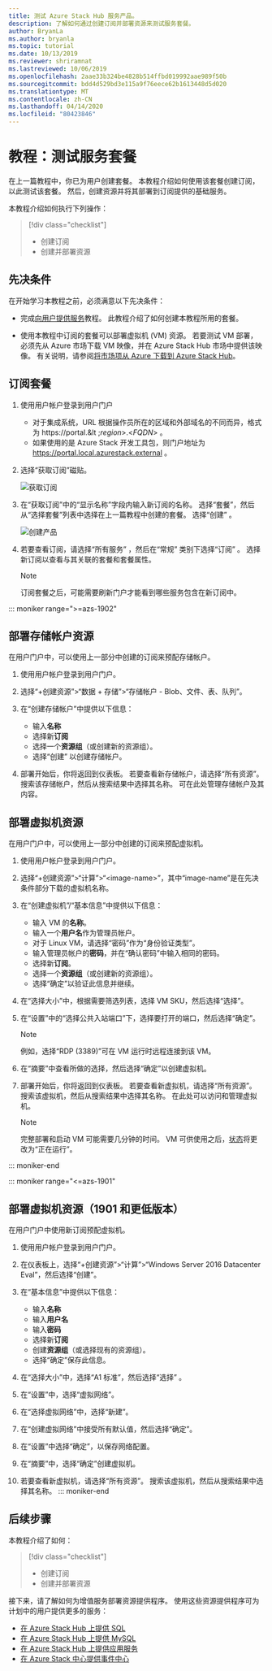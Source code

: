 ```yaml
---
title: 测试 Azure Stack Hub 服务产品。
description: 了解如何通过创建订阅并部署资源来测试服务套餐。
author: BryanLa
ms.author: bryanla
ms.topic: tutorial
ms.date: 10/13/2019
ms.reviewer: shriramnat
ms.lastreviewed: 10/06/2019
ms.openlocfilehash: 2aae33b324be4828b514ffbd019992aae989f50b
ms.sourcegitcommit: bdd4d529bd3e115a9f76eece62b1613448d5d020
ms.translationtype: MT
ms.contentlocale: zh-CN
ms.lasthandoff: 04/14/2020
ms.locfileid: "80423846"
---
```

# <a name="tutorial-test-a-service-offering"></a>教程：测试服务套餐

在上一篇教程中，你已为用户创建套餐。 本教程介绍如何使用该套餐创建订阅，以此测试该套餐。 然后，创建资源并将其部署到订阅提供的基础服务。

本教程介绍如何执行下列操作：

> [!div class="checklist"]
> * 创建订阅
> * 创建并部署资源

## <a name="prerequisites"></a>先决条件

在开始学习本教程之前，必须满意以下先决条件：

- 完成[向用户提供服务](tutorial-offer-services.md)教程。 此教程介绍了如何创建本教程所用的套餐。

- 使用本教程中订阅的套餐可以部署虚拟机 (VM) 资源。 若要测试 VM 部署，必须先从 Azure 市场下载 VM 映像，并在 Azure Stack Hub 市场中提供该映像。 有关说明，请参阅[将市场项从 Azure 下载到 Azure Stack Hub](azure-stack-download-azure-marketplace-item.md)。 

## <a name="subscribe-to-the-offer"></a>订阅套餐

1. 使用用户帐户登录到用户门户 

   - 对于集成系统，URL 根据操作员所在的区域和外部域名的不同而异，格式为 https://portal.&lt ;*region*&gt;.&lt;*FQDN*&gt; 。
   - 如果使用的是 Azure Stack 开发工具包，则门户地址为 https://portal.local.azurestack.external 。

1. 选择“获取订阅”磁贴。 

   ![获取订阅](media/tutorial-test-offer/1-get-subscription.png)

1. 在“获取订阅”中的“显示名称”字段内输入新订阅的名称。   选择“套餐”，然后从“选择套餐”列表中选择在上一篇教程中创建的套餐。   选择“创建”  。

   ![创建产品](media/tutorial-test-offer/2-create-subscription.png)

1. 若要查看订阅，请选择“所有服务”  ，然后在“常规”  类别下选择“订阅”  。 选择新订阅以查看与其关联的套餐和套餐属性。

   >[!NOTE]
   >订阅套餐之后，可能需要刷新门户才能看到哪些服务包含在新订阅中。

::: moniker range=">=azs-1902"
## <a name="deploy-a-storage-account-resource"></a>部署存储帐户资源

在用户门户中，可以使用上一部分中创建的订阅来预配存储帐户。

1. 使用用户帐户登录到用户门户。

1. 选择“+创建资源”>“数据 + 存储”>“存储帐户 - Blob、文件、表、队列”。   

1. 在“创建存储帐户”中提供以下信息： 
  
   - 输入**名称**
   - 选择新**订阅**
   - 选择一个**资源组**（或创建新的资源组）。 
   - 选择“创建”  以创建存储帐户。

1. 部署开始后，你将返回到仪表板。 若要查看新存储帐户，请选择“所有资源”。  搜索该存储帐户，然后从搜索结果中选择其名称。 可在此处管理存储帐户及其内容。

## <a name="deploy-a-virtual-machine-resource"></a>部署虚拟机资源

在用户门户中，可以使用上一部分中创建的订阅来预配虚拟机。

1. 使用用户帐户登录到用户门户。

1. 选择“+创建资源”>“计算”>“\<image-name\>”，其中“image-name”是在先决条件部分下载的虚拟机名称。   
1. 在“创建虚拟机”/“基本信息”中提供以下信息：  
  
   - 输入 VM 的**名称**。
   - 输入一个**用户名**作为管理员帐户。
   - 对于 Linux VM，请选择“密码”作为“身份验证类型”。 
   - 输入管理员帐户的**密码**，并在“确认密码”中输入相同的密码。 
   - 选择新**订阅**。
   - 选择一个**资源组**（或创建新的资源组）。 
   - 选择“确定”以验证此信息并继续。 

1. 在“选择大小”中，根据需要筛选列表，选择 VM SKU，然后选择“选择”。    
1. 在“设置”中的“选择公共入站端口”下，选择要打开的端口，然后选择“确定”。   
   > [!NOTE]
   > 例如，选择“RDP (3389)”可在 VM 运行时远程连接到该 VM。
1. 在“摘要”中查看所做的选择，然后选择“确定”以创建虚拟机。    
1. 部署开始后，你将返回到仪表板。 若要查看新虚拟机，请选择“所有资源”。  搜索该虚拟机，然后从搜索结果中选择其名称。 在此处可以访问和管理虚拟机。
   > [!NOTE]
   > 完整部署和启动 VM 可能需要几分钟的时间。 VM 可供使用之后，[状态](/azure/virtual-machines/windows/states-lifecycle)将更改为“正在运行”。

::: moniker-end

::: moniker range="<=azs-1901"
## <a name="deploy-a-virtual-machine-resource-1901-and-earlier"></a>部署虚拟机资源（1901 和更低版本）

在用户门户中使用新订阅预配虚拟机。

1. 使用用户帐户登录到用户门户。

1. 在仪表板上，选择“+创建资源”>“计算”>“Windows Server 2016 Datacenter Eval”，然后选择“创建”。    

1. 在“基本信息”中提供以下信息： 
  
   - 输入**名称**
   - 输入**用户名**
   - 输入**密码**
   - 选择新**订阅**
   - 创建**资源组**（或选择现有的资源组）。 
   - 选择“确定”保存此信息。 

1. 在“选择大小”中，选择“A1 标准”，然后选择“选择”    。  
1. 在“设置”中，选择“虚拟网络”。  

1. 在“选择虚拟网络”中，选择“新建”。  

1. 在“创建虚拟网络”中接受所有默认值，然后选择“确定”。  

1. 在“设置”中选择“确定”，以保存网络配置。  

1. 在“摘要”中，选择“确定”创建虚拟机。    

1. 若要查看新虚拟机，请选择“所有资源”。  搜索该虚拟机，然后从搜索结果中选择其名称。
::: moniker-end

## <a name="next-steps"></a>后续步骤

本教程介绍了如何：

> [!div class="checklist"]
> * 创建订阅
> * 创建并部署资源 

接下来，请了解如何为增值服务部署资源提供程序。 使用这些资源提供程序可为计划中的用户提供更多的服务：

- [在 Azure Stack Hub 上提供 SQL](azure-stack-sql-resource-provider.md)
- [在 Azure Stack Hub 上提供 MySQL](azure-stack-mysql-resource-provider.md)
- [在 Azure Stack Hub 上提供应用服务](azure-stack-app-service-overview.md)
- [在 Azure Stack 中心提供事件中心](event-hubs-rp-overview.md)
